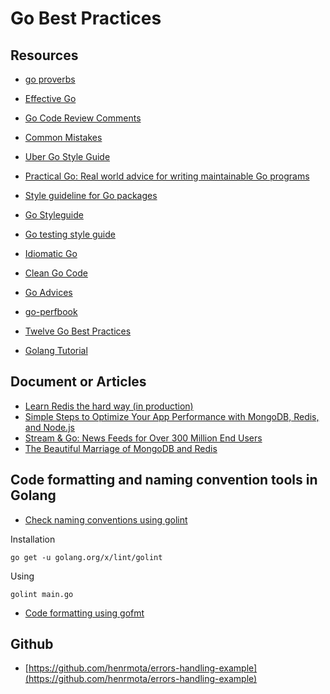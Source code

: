 # Go Best Practices


## Resources
- [go proverbs](https://go-proverbs.github.io)
- [Effective Go](https://golang.org/doc/effective_go.html)
- [Go Code Review Comments](https://github.com/golang/go/wiki/CodeReviewComments)
- [Common Mistakes](https://github.com/golang/go/wiki/CommonMistakes)
- [Uber Go Style Guide](https://github.com/uber-go/guide)

- [Practical Go: Real world advice for writing maintainable Go programs](https://dave.cheney.net/practical-go/presentations/qcon-china.html)
- [Style guideline for Go packages](https://rakyll.org/style-packages/)
- [Go Styleguide](https://github.com/bahlo/go-styleguide)
- [Go testing style guide](https://arp242.net/weblog/go-testing-style.html)
- [Idiomatic Go](https://dmitri.shuralyov.com/idiomatic-go#use-consistent-spelling-of-certain-words)
- [Clean Go Code](https://github.com/Pungyeon/clean-go-article)
- [Go Advices](https://github.com/cristaloleg/go-advices)
- [go-perfbook](https://github.com/dgryski/go-perfbook)



- [Twelve Go Best Practices](https://talks.golang.org/2013/bestpractices.slide#1)
- [Golang Tutorial](https://www.golangprograms.com/code-formatting-and-naming-conventions-in-golang.html)

## Document or Articles
- [Learn Redis the hard way (in production)](https://tech.trivago.com/2017/01/25/learn-redis-the-hard-way-in-production/)
- [Simple Steps to Optimize Your App Performance with MongoDB, Redis, and Node.js](https://hackernoon.com/simple-steps-to-optimize-your-app-performance-5700d8b58f58)
- [Stream & Go: News Feeds for Over 300 Million End Users](https://stackshare.io/stream/stream-and-go-news-feeds-for-over-300-million-end-users)
- [The Beautiful Marriage of MongoDB and Redis](https://dzone.com/articles/beautiful-marriage-mongodb-and)
## Code formatting and naming convention tools in Golang
- [Check naming conventions using golint](https://github.com/golang/lint)

Installation

    go get -u golang.org/x/lint/golint

Using

    golint main.go

- [Code formatting using gofmt](https://golang.org/cmd/gofmt/)

## Github
- [https://github.com/henrmota/errors-handling-example](https://github.com/henrmota/errors-handling-example)